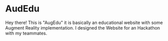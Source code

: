# AudEdu
Hey there! This is "AugEdu" it is basically an educational website with some Augment Reality implementation. I designed the Website for an Hackathon with my teammates.
